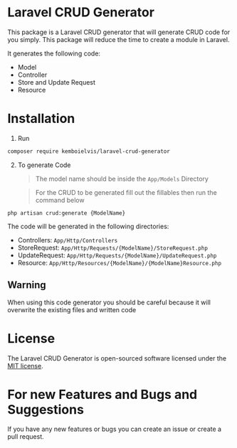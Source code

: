 # Laravel CRUD Generator
This package is a Laravel CRUD generator that will generate CRUD code for you simply. This package will reduce the time to create a module in Laravel.

It generates the following code:
- Model
- Controller
- Store and Update Request
- Resource

# Installation

1. Run
```bash
composer require kemboielvis/laravel-crud-generator
```

2. To generate Code
    > The model name should be inside the `App/Models` Directory 

    > For the CRUD to be generated fill out the fillables then run the command below
```shell
php artisan crud:generate {ModelName}
```

The code will be generated in the following directories:
- Controllers: `App/Http/Controllers`
- StoreRequest: `App/Http/Requests/{ModelName}/StoreRequest.php`
- UpdateRequest: `App/Http/Requests/{ModelName}/UpdateRequest.php`
- Resource: `App/Http/Resources/{ModelName}/{ModelName}Resource.php`

## Warning 

When using this code generator you should be careful because it will overwrite the existing files and written code

# License
The Laravel CRUD Generator is open-sourced software licensed under the [MIT license](https://opensource.org/licenses/MIT).

# For new Features and Bugs and Suggestions
If you have any new features or bugs you can create an issue or create a pull request.
